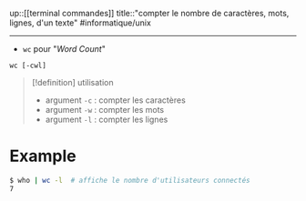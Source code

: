 up::[[terminal commandes]]
title::"compter le nombre de caractères, mots, lignes, d'un texte"
#informatique/unix

----
 - `wc` pour "_Word Count_"

`wc [-cwl]`

> [!definition] utilisation
>  - argument `-c` : compter les caractères
>  - argument `-w` : compter les mots
>  - argument `-l` : compter les lignes


# Example

```bash
$ who | wc -l  # affiche le nombre d'utilisateurs connectés
7
```

